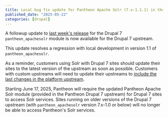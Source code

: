 ```yaml
---
title: Local bug fix update for Pantheon Apache Solr (7.x-1.1.1) in the Drupal 7 upstream
published_date: "2025-05-22"
categories: [drupal]
---
```


A followup update to [last week's release](/release-notes/2025/05/drops-7-solr-update) for the Drupal 7 `pantheon_apachesolr` module is now available for the Drupal 7 upstream.

This update resolves a regression with local development in version 1.1 of `pantheon_apachesolr`.

As a reminder, customers using Solr with Drupal 7 sites should update their sites to the latest version of the upstream as soon as possible. Customers with custom upstreams will need to update their upstreams to [include the last changes in the platform upstream](https://github.com/pantheon-systems/drops-7/compare/7.103.3...7.103.5).

Starting June 17, 2025, Pantheon will require the updated Pantheon Apache Solr module (provided in the Pantheon Drupal 7 upstream) for Drupal 7 sites to access Solr services. Sites running on older versions of the Drupal 7 upstream (with `pantheon_apachesolr` version 7.x-1.0 or below) will no longer be able to access Pantheon's Solr services.